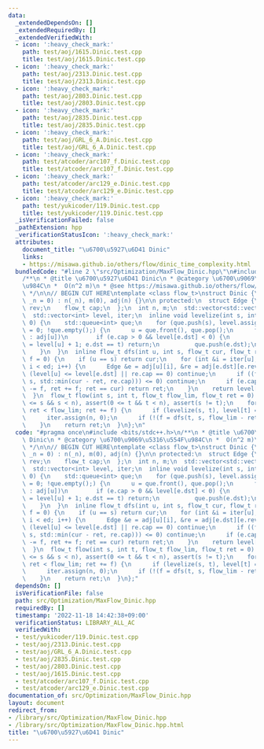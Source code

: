 ```yaml
---
data:
  _extendedDependsOn: []
  _extendedRequiredBy: []
  _extendedVerifiedWith:
  - icon: ':heavy_check_mark:'
    path: test/aoj/1615.Dinic.test.cpp
    title: test/aoj/1615.Dinic.test.cpp
  - icon: ':heavy_check_mark:'
    path: test/aoj/2313.Dinic.test.cpp
    title: test/aoj/2313.Dinic.test.cpp
  - icon: ':heavy_check_mark:'
    path: test/aoj/2803.Dinic.test.cpp
    title: test/aoj/2803.Dinic.test.cpp
  - icon: ':heavy_check_mark:'
    path: test/aoj/2835.Dinic.test.cpp
    title: test/aoj/2835.Dinic.test.cpp
  - icon: ':heavy_check_mark:'
    path: test/aoj/GRL_6_A.Dinic.test.cpp
    title: test/aoj/GRL_6_A.Dinic.test.cpp
  - icon: ':heavy_check_mark:'
    path: test/atcoder/arc107_f.Dinic.test.cpp
    title: test/atcoder/arc107_f.Dinic.test.cpp
  - icon: ':heavy_check_mark:'
    path: test/atcoder/arc129_e.Dinic.test.cpp
    title: test/atcoder/arc129_e.Dinic.test.cpp
  - icon: ':heavy_check_mark:'
    path: test/yukicoder/119.Dinic.test.cpp
    title: test/yukicoder/119.Dinic.test.cpp
  _isVerificationFailed: false
  _pathExtension: hpp
  _verificationStatusIcon: ':heavy_check_mark:'
  attributes:
    document_title: "\u6700\u5927\u6D41 Dinic"
    links:
    - https://misawa.github.io/others/flow/dinic_time_complexity.html
  bundledCode: "#line 2 \"src/Optimization/MaxFlow_Dinic.hpp\"\n#include <bits/stdc++.h>\n\
    /**\n * @title \u6700\u5927\u6D41 Dinic\n * @category \u6700\u9069\u5316\u554F\
    \u984C\n *  O(n^2 m)\n * @see https://misawa.github.io/others/flow/dinic_time_complexity.html\n\
    \ */\n\n// BEGIN CUT HERE\ntemplate <class flow_t>\nstruct Dinic {\n  Dinic(std::size_t\
    \ _n = 0) : n(_n), m(0), adj(n) {}\n\n protected:\n  struct Edge {\n    int dst,\
    \ rev;\n    flow_t cap;\n  };\n  int n, m;\n  std::vector<std::vector<Edge>> adj;\n\
    \  std::vector<int> level, iter;\n  inline void levelize(int s, int t, int u =\
    \ 0) {\n    std::queue<int> que;\n    for (que.push(s), level.assign(n, -1), level[s]\
    \ = 0; !que.empty();) {\n      u = que.front(), que.pop();\n      for (auto &e\
    \ : adj[u])\n        if (e.cap > 0 && level[e.dst] < 0) {\n          if (level[e.dst]\
    \ = level[u] + 1; e.dst == t) return;\n          que.push(e.dst);\n        }\n\
    \    }\n  }\n  inline flow_t dfs(int u, int s, flow_t cur, flow_t ret = 0, flow_t\
    \ f = 0) {\n    if (u == s) return cur;\n    for (int &i = iter[u], ed = adj[u].size();\
    \ i < ed; i++) {\n      Edge &e = adj[u][i], &re = adj[e.dst][e.rev];\n      if\
    \ (level[u] <= level[e.dst] || re.cap == 0) continue;\n      if ((f = dfs(e.dst,\
    \ s, std::min(cur - ret, re.cap))) <= 0) continue;\n      if (e.cap += f, re.cap\
    \ -= f, ret += f; ret == cur) return ret;\n    }\n    return level[u] = n, ret;\n\
    \  }\n  flow_t flow(int s, int t, flow_t flow_lim, flow_t ret = 0) {\n    assert(0\
    \ <= s && s < n), assert(0 <= t && t < n), assert(s != t);\n    for (flow_t f;\
    \ ret < flow_lim; ret += f) {\n      if (levelize(s, t), level[t] == -1) break;\n\
    \      iter.assign(n, 0);\n      if (!(f = dfs(t, s, flow_lim - ret))) break;\n\
    \    }\n    return ret;\n  }\n};\n"
  code: "#pragma once\n#include <bits/stdc++.h>\n/**\n * @title \u6700\u5927\u6D41\
    \ Dinic\n * @category \u6700\u9069\u5316\u554F\u984C\n *  O(n^2 m)\n * @see https://misawa.github.io/others/flow/dinic_time_complexity.html\n\
    \ */\n\n// BEGIN CUT HERE\ntemplate <class flow_t>\nstruct Dinic {\n  Dinic(std::size_t\
    \ _n = 0) : n(_n), m(0), adj(n) {}\n\n protected:\n  struct Edge {\n    int dst,\
    \ rev;\n    flow_t cap;\n  };\n  int n, m;\n  std::vector<std::vector<Edge>> adj;\n\
    \  std::vector<int> level, iter;\n  inline void levelize(int s, int t, int u =\
    \ 0) {\n    std::queue<int> que;\n    for (que.push(s), level.assign(n, -1), level[s]\
    \ = 0; !que.empty();) {\n      u = que.front(), que.pop();\n      for (auto &e\
    \ : adj[u])\n        if (e.cap > 0 && level[e.dst] < 0) {\n          if (level[e.dst]\
    \ = level[u] + 1; e.dst == t) return;\n          que.push(e.dst);\n        }\n\
    \    }\n  }\n  inline flow_t dfs(int u, int s, flow_t cur, flow_t ret = 0, flow_t\
    \ f = 0) {\n    if (u == s) return cur;\n    for (int &i = iter[u], ed = adj[u].size();\
    \ i < ed; i++) {\n      Edge &e = adj[u][i], &re = adj[e.dst][e.rev];\n      if\
    \ (level[u] <= level[e.dst] || re.cap == 0) continue;\n      if ((f = dfs(e.dst,\
    \ s, std::min(cur - ret, re.cap))) <= 0) continue;\n      if (e.cap += f, re.cap\
    \ -= f, ret += f; ret == cur) return ret;\n    }\n    return level[u] = n, ret;\n\
    \  }\n  flow_t flow(int s, int t, flow_t flow_lim, flow_t ret = 0) {\n    assert(0\
    \ <= s && s < n), assert(0 <= t && t < n), assert(s != t);\n    for (flow_t f;\
    \ ret < flow_lim; ret += f) {\n      if (levelize(s, t), level[t] == -1) break;\n\
    \      iter.assign(n, 0);\n      if (!(f = dfs(t, s, flow_lim - ret))) break;\n\
    \    }\n    return ret;\n  }\n};"
  dependsOn: []
  isVerificationFile: false
  path: src/Optimization/MaxFlow_Dinic.hpp
  requiredBy: []
  timestamp: '2022-11-18 14:42:38+09:00'
  verificationStatus: LIBRARY_ALL_AC
  verifiedWith:
  - test/yukicoder/119.Dinic.test.cpp
  - test/aoj/2313.Dinic.test.cpp
  - test/aoj/GRL_6_A.Dinic.test.cpp
  - test/aoj/2835.Dinic.test.cpp
  - test/aoj/2803.Dinic.test.cpp
  - test/aoj/1615.Dinic.test.cpp
  - test/atcoder/arc107_f.Dinic.test.cpp
  - test/atcoder/arc129_e.Dinic.test.cpp
documentation_of: src/Optimization/MaxFlow_Dinic.hpp
layout: document
redirect_from:
- /library/src/Optimization/MaxFlow_Dinic.hpp
- /library/src/Optimization/MaxFlow_Dinic.hpp.html
title: "\u6700\u5927\u6D41 Dinic"
---
```

